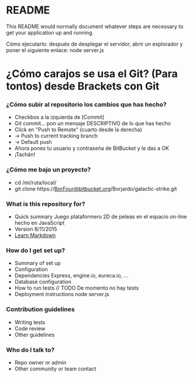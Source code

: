# README #

This README would normally document whatever steps are necessary to get your application up and running.

Cómo ejecutarlo: después de desplegar el servidor, abrir un explorador y poner el siguiente enlace:
node server.js

# ¿Cómo carajos se usa el Git? (Para tontos) desde Brackets con Git #

### ¿Cómo subir al repositorio los cambios que has hecho? ###
* Checkbox a la izquierda de [Commit]
* Git commit... pon un mensaje DESCRIPTIVO de lo que has hecho
* Click en "Push to Remote" (cuarto desde la derecha)
* -> Push to current tracking branch
* -> Default push
* Ahora pones tu usuario y contraseña de BitBucket y le das a OK
* ¡Tachán!

### ¿Cómo me bajo un proyecto? ###
* cd /mi/ruta/local/
* git clone https://BorFour@bitbucket.org/Borjardo/galactic-strike.git


### What is this repository for? ###

* Quick summary
Juego plataformero 2D de peleas en el espacio on-line hecho en JavaScript
* Version 8/11/2015
* [Learn Markdown](https://bitbucket.org/tutorials/markdowndemo)

### How do I get set up? ###

* Summary of set up
* Configuration
* Dependencies
Express, engine.io, eureca.io, ...
* Database configuration
* How to run tests
// TODO
De momento no hay tests
* Deployment instructions
node server.js

### Contribution guidelines ###

* Writing tests
* Code review
* Other guidelines

### Who do I talk to? ###

* Repo owner or admin
* Other community or team contact